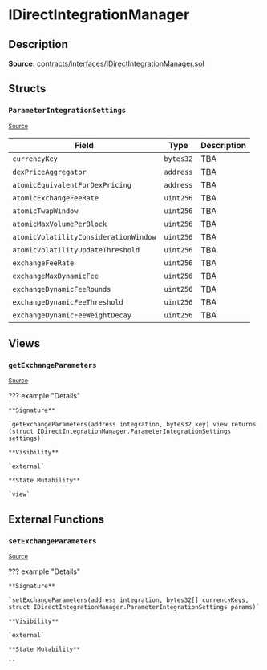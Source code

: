 # IDirectIntegrationManager

## Description

**Source:** [contracts/interfaces/IDirectIntegrationManager.sol](https://github.com/Synthetixio/synthetix/tree/v2.87.0-alpha/contracts/interfaces/IDirectIntegrationManager.sol)

## Structs

### `ParameterIntegrationSettings`

<sub>[Source](https://github.com/Synthetixio/synthetix/tree/v2.87.0-alpha/contracts/interfaces/IDirectIntegrationManager.sol#L6)</sub>

| Field                                 | Type      | Description |
| ------------------------------------- | --------- | ----------- |
| `currencyKey`                         | `bytes32` | TBA         |
| `dexPriceAggregator`                  | `address` | TBA         |
| `atomicEquivalentForDexPricing`       | `address` | TBA         |
| `atomicExchangeFeeRate`               | `uint256` | TBA         |
| `atomicTwapWindow`                    | `uint256` | TBA         |
| `atomicMaxVolumePerBlock`             | `uint256` | TBA         |
| `atomicVolatilityConsiderationWindow` | `uint256` | TBA         |
| `atomicVolatilityUpdateThreshold`     | `uint256` | TBA         |
| `exchangeFeeRate`                     | `uint256` | TBA         |
| `exchangeMaxDynamicFee`               | `uint256` | TBA         |
| `exchangeDynamicFeeRounds`            | `uint256` | TBA         |
| `exchangeDynamicFeeThreshold`         | `uint256` | TBA         |
| `exchangeDynamicFeeWeightDecay`       | `uint256` | TBA         |

## Views

### `getExchangeParameters`

<sub>[Source](https://github.com/Synthetixio/synthetix/tree/v2.87.0-alpha/contracts/interfaces/IDirectIntegrationManager.sol#L22)</sub>

??? example "Details"

    **Signature**

    `getExchangeParameters(address integration, bytes32 key) view returns (struct IDirectIntegrationManager.ParameterIntegrationSettings settings)`

    **Visibility**

    `external`

    **State Mutability**

    `view`

## External Functions

### `setExchangeParameters`

<sub>[Source](https://github.com/Synthetixio/synthetix/tree/v2.87.0-alpha/contracts/interfaces/IDirectIntegrationManager.sol#L27)</sub>

??? example "Details"

    **Signature**

    `setExchangeParameters(address integration, bytes32[] currencyKeys, struct IDirectIntegrationManager.ParameterIntegrationSettings params)`

    **Visibility**

    `external`

    **State Mutability**

    ``
